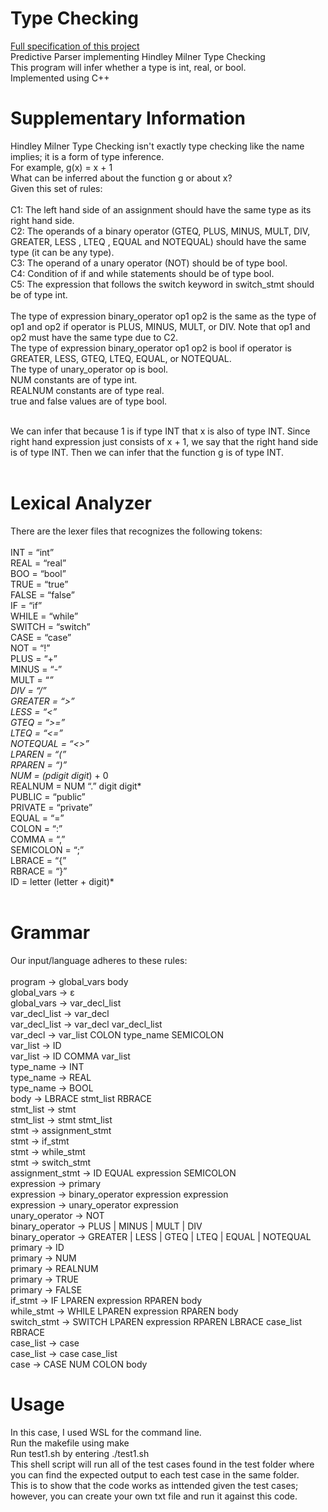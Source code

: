 # Type Checking
[Full specification of this project](https://github.com/TheMadBen/Predictive_Parser_Hindley/blob/master/CSE340_Project3.pdf)<br>
Predictive Parser implementing Hindley Milner Type Checking<br>
This program will infer whether a type is int, real, or bool.<br>
Implemented using C++<br>

# Supplementary Information
Hindley Milner Type Checking isn't exactly type checking like the name implies; it is a form of type inference.<br>
For example, g(x) = x + 1<br>
What can be inferred about the function g or about x?<br>
Given this set of rules:<br><br>
C1: The left hand side of an assignment should have the same type as its right hand side.<br>
C2: The operands of a binary operator (GTEQ, PLUS, MINUS, MULT, DIV, GREATER, LESS , LTEQ , EQUAL and NOTEQUAL) should have the same type (it can be any type).<br>
C3: The operand of a unary operator (NOT) should be of type bool.<br>
C4: Condition of if and while statements should be of type bool.<br>
C5: The expression that follows the switch keyword in switch_stmt should be of type int.<br><br>
The type of expression binary_operator op1 op2 is the same as the type of op1 and op2 if operator is PLUS, MINUS, MULT, or DIV. Note that op1 and op2 must have the same type due to C2.<br>
The type of expression binary_operator op1 op2 is bool if operator is GREATER, LESS, GTEQ, LTEQ, EQUAL, or NOTEQUAL.<br>
The type of unary_operator op is bool.<br>
NUM constants are of type int.<br>
REALNUM constants are of type real.<br>
true and false values are of type bool.<br><br>

We can infer that because 1 is if type INT that x is also of type INT. Since right hand expression just consists of x + 1, we say that the right hand side is of type INT. Then we can infer that the function g is of type INT.<br><br>

# Lexical Analyzer
There are the lexer files that recognizes the following tokens:<br><br>
INT = “int”<br>
REAL = “real”<br>
BOO = “bool”<br>
TRUE = “true”<br>
FALSE = “false”<br>
IF = “if”<br>
WHILE = “while”<br>
SWITCH = “switch”<br>
CASE = “case”<br>
NOT = “!”<br>
PLUS = “+”<br>
MINUS = “-”<br>
MULT = “*”<br>
DIV = “/”<br>
GREATER = “>”<br>
LESS = “<”<br>
GTEQ = “>=”<br>
LTEQ = “<=”<br>
NOTEQUAL = “<>”<br>
LPAREN = “(”<br>
RPAREN = “)”<br>
NUM = (pdigit digit*) + 0<br>
REALNUM = NUM “.” digit digit*<br>
PUBLIC = “public”<br>
PRIVATE = “private”<br>
EQUAL = “=”<br>
COLON = “:”<br>
COMMA = “,”<br>
SEMICOLON = “;”<br>
LBRACE = “{”<br>
RBRACE = “}”<br>
ID = letter (letter + digit)*<br><br>

# Grammar
Our input/language adheres to these rules:<br><br>
program -> global_vars body<br>
global_vars -> ε<br>
global_vars -> var_decl_list<br>
var_decl_list -> var_decl<br>
var_decl_list -> var_decl var_decl_list<br>
var_decl -> var_list COLON type_name SEMICOLON<br>
var_list -> ID<br>
var_list -> ID COMMA var_list<br>
type_name -> INT<br>
type_name -> REAL<br>
type_name -> BOOL<br>
body -> LBRACE stmt_list RBRACE<br>
stmt_list -> stmt<br>
stmt_list -> stmt stmt_list<br>
stmt -> assignment_stmt<br>
stmt -> if_stmt<br>
stmt -> while_stmt<br>
stmt -> switch_stmt<br>
assignment_stmt -> ID EQUAL expression SEMICOLON<br>
expression -> primary<br>
expression -> binary_operator expression expression<br>
expression -> unary_operator expression<br>
unary_operator -> NOT<br>
binary_operator -> PLUS | MINUS | MULT | DIV<br>
binary_operator -> GREATER | LESS | GTEQ | LTEQ | EQUAL | NOTEQUAL<br>
primary -> ID<br>
primary -> NUM<br>
primary -> REALNUM<br>
primary -> TRUE<br>
primary -> FALSE<br>
if_stmt -> IF LPAREN expression RPAREN body<br>
while_stmt -> WHILE LPAREN expression RPAREN body<br>
switch_stmt -> SWITCH LPAREN expression RPAREN LBRACE case_list RBRACE<br>
case_list -> case<br>
case_list -> case case_list<br>
case -> CASE NUM COLON body<br>

# Usage
In this case, I used WSL for the command line.<br>
Run the makefile using make<br>
Run test1.sh by entering ./test1.sh<br>
This shell script will run all of the test cases found in the test folder where you can find the expected output to each test case in the same folder.<br>
This is to show that the code works as inttended given the test cases; however, you can create your own txt file and run it against this code.<br>
